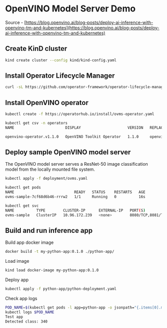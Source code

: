 # OpenVINO Model Server Demo

Source - [https://blog.openvino.ai/blog-posts/deploy-ai-inference-with-openvino-tm-and-kubernetes](https://blog.openvino.ai/blog-posts/deploy-ai-inference-with-openvino-tm-and-kubernetes)

## Create KinD cluster
```bash
kind create cluster --config kind/kind-config.yaml
```

## Install Operator Lifecycle Manager
```bash
curl -sL https://github.com/operator-framework/operator-lifecycle-manager/releases/download/v0.25.0/install.sh | bash -s v0.25.0
```

## Install OpenVINO operator
```bash
kubectl create -f https://operatorhub.io/install/ovms-operator.yaml
```

```bash
kubectl get csv -n operators 
NAME                       DISPLAY                     VERSION   REPLACES                   PHASE 

openvino-operator.v1.1.0   OpenVINO Toolkit Operator   1.1.0     openvino-operator.v1.0.0   Succeeded 
```

## Deploy sample OpenVINO model server
The OpenVINO model server serves a ResNet-50 image classification model from the locally mounted file system.

```bash
kubectl apply -f deployment/ovms.yaml
```

```bash
kubectl get pods
NAME                           READY   STATUS    RESTARTS   AGE
ovms-sample-7cf68d6b46-rrrw2   1/1     Running   0          16s
```

```bash
kubectl get svc
NAME          TYPE        CLUSTER-IP      EXTERNAL-IP   PORT(S)             AGE
ovms-sample   ClusterIP   10.96.172.239   <none>        8080/TCP,8081/TCP   53s
```

## Build and run inference app

Build app docker image 
```bash
docker build -t my-python-app:0.1.0 ./python-app/
```

Load image
```bash
kind load docker-image my-python-app:0.1.0
```

Deploy app
```bash
kubectl apply -f python-app/python-deployment.yaml
```

Check app logs
```bash
POD_NAME=$(kubectl get pods -l app=python-app -o jsonpath="{.items[0].metadata.name}")
kubectl logs $POD_NAME
Test app
Detected class: 340
```
